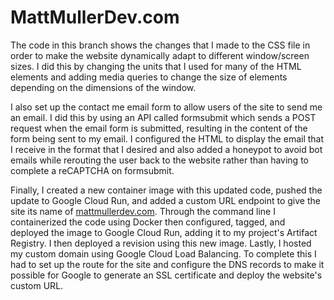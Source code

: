 # MattMullerDev.com
The code in this branch shows the changes that I made to the CSS file in order to make the website dynamically adapt to different window/screen sizes. I did this by changing the units that I used for many of the HTML elements and adding media queries to change the size of elements depending on the dimensions of the window.


I also set up the contact me email form to allow users of the site to send me an email. I did this by using an API called formsubmit which sends a POST request when the email form is submitted, resulting in the content of the form being sent to my email. I configured the HTML to display the email that I receive in the format that I desired and also added a honeypot to avoid bot emails while rerouting the user back to the website rather than having to complete a reCAPTCHA on formsubmit.


Finally, I created a new container image with this updated code, pushed the update to Google Cloud Run, and added a custom URL endpoint to give the site its name of [mattmullerdev.com](https://mattmullerdev.com/). Through the command line I containerized the code using Docker then configured, tagged, and deployed the image to Google Cloud Run, adding it to my project's Artifact Registry. I then deployed a revision using this new image. Lastly, I hosted my custom domain using Google Cloud Load Balancing. To complete this I had to set up the route for the site and configure the DNS records to make it possible for Google to generate an SSL certificate and deploy the website's custom URL.
